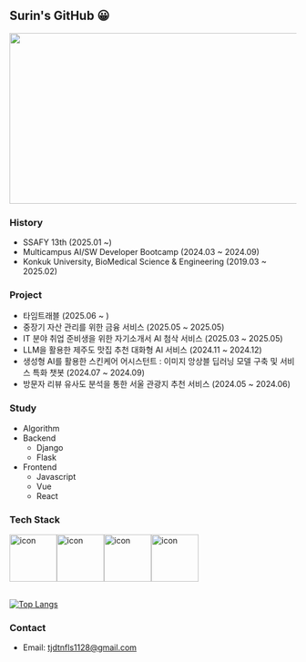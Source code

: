 ## Surin's GitHub 😀

<a href="https://www.solve-nyang.com"><img src="https://api.solve-nyang.com/compose/tjdtnfls99" width="600" height="300"/></a>

### History

- SSAFY 13th (2025.01 ~)
- Multicampus AI/SW Developer Bootcamp (2024.03 ~ 2024.09)
- Konkuk University, BioMedical Science & Engineering (2019.03 ~ 2025.02)

### Project

- 타임트래블 (2025.06 ~ )
- 중장기 자산 관리를 위한 금융 서비스 (2025.05 ~ 2025.05)
- IT 분야 취업 준비생을 위한 자기소개서 AI 첨삭 서비스 (2025.03 ~ 2025.05)
- LLM을 활용한 제주도 맛집 추천 대화형 AI 서비스 (2024.11 ~ 2024.12)
- 생성형 AI를 활용한 스킨케어 어시스턴트 : 이미지 앙상블 딥러닝 모델 구축 및 서비스 특화 챗봇 (2024.07 ~ 2024.09)
- 방문자 리뷰 유사도 분석을 통한 서울 관광지 추천 서비스 (2024.05 ~ 2024.06)

### Study

- Algorithm
- Backend
  - Django
  - Flask
- Frontend
  - Javascript
  - Vue
  - React

### Tech Stack

<div style="display: flex; align-items: flex-start;"><img src="https://techstack-generator.vercel.app/python-icon.svg" alt="icon" width="83" height="83" /><img src="https://techstack-generator.vercel.app/django-icon.svg" alt="icon" width="83" height="83" /><img src="https://techstack-generator.vercel.app/js-icon.svg" alt="icon" width="83" height="83" /><img src="https://techstack-generator.vercel.app/mysql-icon.svg" alt="icon" width="83" height="83" /></div>

<br>

[![Top Langs](https://github-readme-stats.vercel.app/api/top-langs/?username=SurinSeong&hide=jupyter%20notebook)](https://github.com/깃허브아이디/github-readme-stats)

### Contact
- Email: tjdtnfls1128@gmail.com
